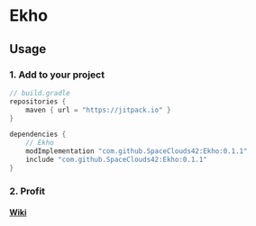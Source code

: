 # Ekho

## Usage

### 1. Add to your project
```groovy
// build.gradle
repositories {
    maven { url = "https://jitpack.io" }
}

dependencies {
    // Ekho
    modImplementation "com.github.SpaceClouds42:Ekho:0.1.1"
    include "com.github.SpaceClouds42:Ekho:0.1.1"
}
```

### 2. Profit

#### [Wiki](https://github.com/SpaceClouds42/Ekho/wiki)
